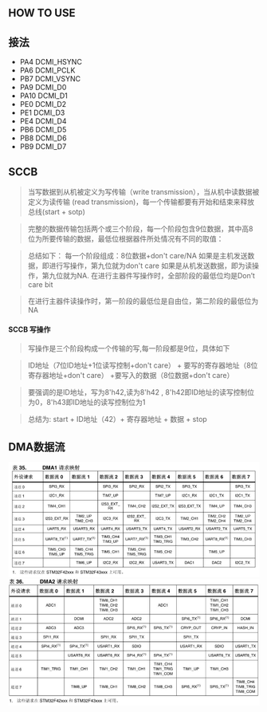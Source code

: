 <!--
 * @Author: QianXu
 * @LastEditors: QianXu
 * @Description: NONE
 * @Date: 2019-03-10 21:52:44
 * @LastEditTime: 2019-03-10 22:50:11
 -->
## HOW TO USE


## 接法
- PA4    DCMI_HSYNC
- PA6    DCMI_PCLK
- PB7    DCMI_VSYNC
- PA9    DCMI_D0
- PA10   DCMI_D1
- PE0    DCMI_D2
- PE1    DCMI_D3
- PE4    DCMI_D4
- PB6    DCMI_D5
- PB8    DCMI_D6
- PB9    DCMI_D7

## SCCB
> 当写数据到从机被定义为写传输（write transmission），当从机中读数据被定义为读传输 (read transmission)，每一个传输都要有开始和结束来释放总线(start + sotp)

> 完整的数据传输包括两个或三个阶段，每一个阶段包含9位数据，其中高8位为所要传输的数据，最低位根据器件所处情况有不同的取值：

> 总结如下：
> 每一个阶段组成：8位数据+don't care/NA
> 如果是主机发送数据，即进行写操作，第九位就为don't care
> 如果是从机发送数据，即为读操作，第九位就为NA.
> 在进行主器件写操作时，全部阶段的最低位均是Don’t care bit

> 在进行主器件读操作时，第一阶段的最低位是自由位，第二阶段的最低位为NA

#### SCCB 写操作
> 写操作是三个阶段构成一个传输的写,每一阶段都是9位，具体如下

> ID地址（7位ID地址+1位读写控制+don't care） + 要写的寄存器地址（8位寄存器地址+don't care） +要写入的数据（8位数据+don't care）

> 要强调的是ID地址，写为8'h42,读为8'h42 , 8'h42即ID地址的读写控制位为0，8'h43即ID地址的读写控制位为1

> 总结为: start + ID地址（42）+ 寄存器地址 + 数据 + stop
<!--
*写的ID地址不是很懂
*有待更新
-->



## DMA数据流
![DMA1](DMA1.jpg)
![DMA2](DMA2.jpg)
